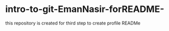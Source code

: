 # intro-to-git-EmanNasir-forREADME-
this repository is created for third step to create profile READMe
